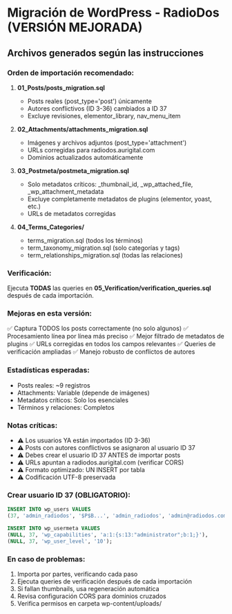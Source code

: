 # Migración de WordPress - RadioDos (VERSIÓN MEJORADA)

## Archivos generados según las instrucciones

### Orden de importación recomendado:

1. **01_Posts/posts_migration.sql**
   - Posts reales (post_type='post') únicamente
   - Autores conflictivos (ID 3-36) cambiados a ID 37
   - Excluye revisiones, elementor_library, nav_menu_item
   
2. **02_Attachments/attachments_migration.sql**  
   - Imágenes y archivos adjuntos (post_type='attachment')
   - URLs corregidas para radiodos.aurigital.com
   - Dominios actualizados automáticamente
   
3. **03_Postmeta/postmeta_migration.sql**
   - Solo metadatos críticos: _thumbnail_id, _wp_attached_file, _wp_attachment_metadata
   - Excluye completamente metadatos de plugins (elementor, yoast, etc.)
   - URLs de metadatos corregidas
   
4. **04_Terms_Categories/**
   - terms_migration.sql (todos los términos)
   - term_taxonomy_migration.sql (solo categorías y tags)  
   - term_relationships_migration.sql (todas las relaciones)

### Verificación:

Ejecuta **TODAS** las queries en **05_Verification/verification_queries.sql** después de cada importación.

### Mejoras en esta versión:

✅ Captura TODOS los posts correctamente (no solo algunos)
✅ Procesamiento línea por línea más preciso
✅ Mejor filtrado de metadatos de plugins
✅ URLs corregidas en todos los campos relevantes
✅ Queries de verificación ampliadas
✅ Manejo robusto de conflictos de autores

### Estadísticas esperadas:

- Posts reales: ~9 registros
- Attachments: Variable (depende de imágenes)
- Metadatos críticos: Solo los esenciales
- Términos y relaciones: Completos

### Notas críticas:

- ⚠️ Los usuarios YA están importados (ID 3-36)
- ⚠️ Posts con autores conflictivos se asignaron al usuario ID 37
- ⚠️ Debes crear el usuario ID 37 ANTES de importar posts
- ⚠️ URLs apuntan a radiodos.aurigital.com (verificar CORS)
- ⚠️ Formato optimizado: UN INSERT por tabla
- ⚠️ Codificación UTF-8 preservada

### Crear usuario ID 37 (OBLIGATORIO):

```sql
INSERT INTO wp_users VALUES 
(37, 'admin_radiodos', '$P$B...', 'admin_radiodos', 'admin@radiodos.com', '', '2024-01-01 00:00:00', '', 0, 'Administrador RadioDos');

INSERT INTO wp_usermeta VALUES 
(NULL, 37, 'wp_capabilities', 'a:1:{s:13:"administrator";b:1;}'),
(NULL, 37, 'wp_user_level', '10');
```

### En caso de problemas:

1. Importa por partes, verificando cada paso
2. Ejecuta queries de verificación después de cada importación
3. Si fallan thumbnails, usa regeneración automática
4. Revisa configuración CORS para dominios cruzados
5. Verifica permisos en carpeta wp-content/uploads/
